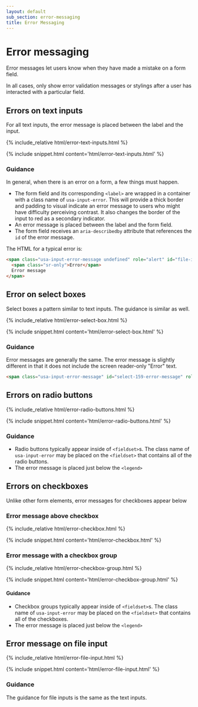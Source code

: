 ```yaml
---
layout: default
sub_section: error-messaging
title: Error Messaging
---
```


# Error messaging

<div class="va-introtext" markdown="1">
Error messages let users know when they have made a mistake on a form field.
</div>

In all cases, only show error validation messages or stylings after a user has interacted with a particular field.

## Errors on text inputs

For all text inputs, the error message is placed between the label and the input.

<div class="site-c-showcase">
{% include_relative html/error-text-inputs.html %}
</div>

{% include snippet.html content='html/error-text-inputs.html' %}

### Guidance

In general, when there is an error on a form, a few things must happen.

* The form field and its corresponding `<label>` are wrapped in a container with a class name of `usa-input-error`. This will provide a thick border and padding to visual indicate an error message to users who might have difficulty perceiving contrast. It also changes the border of the input to red as a secondary indicator.
* An error message is placed between the label and the form field.
* The form field receives an `aria-describedby` attribute that references the `id` of the error message.

The HTML for a typical error is:

```html
<span class="usa-input-error-message undefined" role="alert" id="file-input-149-error-message">
  <span class="sr-only">Error</span>
  Error message
</span>
```

## Error on select boxes

Select boxes a pattern similar to text inputs. The guidance is similar as well.

<div class="site-c-showcase">
{% include_relative html/error-select-box.html %}
</div>

{% include snippet.html content='html/error-select-box.html' %}

### Guidance

Error messages are generally the same. The error message is slightly different in that it does not include the screen reader-only "Error" text.

```html
<span class="usa-input-error-message" id="select-159-error-message" role="alert">This is the error message</span>
```

## Errors on radio buttons

<div class="site-c-showcase">
{% include_relative html/error-radio-buttons.html %}
</div>

{% include snippet.html content='html/error-radio-buttons.html' %}

### Guidance

* Radio buttons typically appear inside of `<fieldset>`s. The class name of `usa-input-error` may be placed on the `<fieldset>` that contains all of the radio buttons.
* The error message is placed just below the `<legend>`


## Errors on checkboxes

Unlike other form elements, error messages for checkboxes appear below

### Error message above checkbox

<div class="site-c-showcase">
{% include_relative html/error-checkbox.html %}
</div>

{% include snippet.html content='html/error-checkbox.html' %}

### Error message with a checkbox group

<div class="site-c-showcase">
{% include_relative html/error-checkbox-group.html %}
</div>

{% include snippet.html content='html/error-checkbox-group.html' %}

#### Guidance

* Checkbox groups typically appear inside of `<fieldset>`s. The class name of `usa-input-error` may be placed on the `<fieldset>` that contains all of the checkboxes.
* The error message is placed just below the `<legend>`

## Error message on file input

<div class="site-c-showcase">
{% include_relative html/error-file-input.html %}
</div>

{% include snippet.html content='html/error-file-input.html' %}

### Guidance

The guidance for file inputs is the same as the text inputs.

